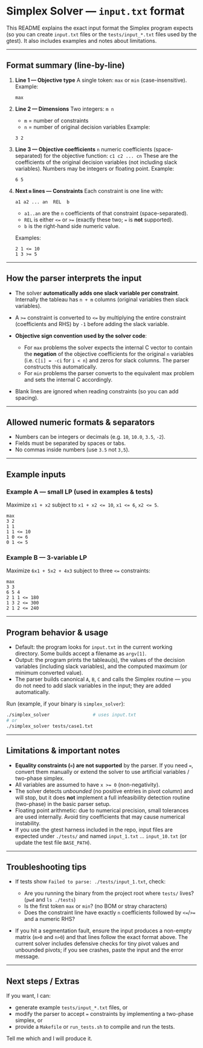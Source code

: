 # Simplex Solver — `input.txt` format

This README explains the exact input format the Simplex program expects (so you can create `input.txt` files or the `tests/input_*.txt` files used by the gtest). It also includes examples and notes about limitations.

---

## Format summary (line-by-line)

1. **Line 1 — Objective type**
   A single token: `max` or `min` (case-insensitive).
   Example:

   ```
   max
   ```

2. **Line 2 — Dimensions**
   Two integers: `m n`

   * `m` = number of constraints
   * `n` = number of original decision variables
     Example:

   ```
   3 2
   ```

3. **Line 3 — Objective coefficients**
   `n` numeric coefficients (space-separated) for the objective function: `c1 c2 ... cn`
   These are the coefficients of the original decision variables (not including slack variables). Numbers may be integers or floating point.
   Example:

   ```
   6 5
   ```

4. **Next `m` lines — Constraints**
   Each constraint is one line with:

   ```
   a1 a2 ... an  REL  b
   ```

   * `a1..an` are the `n` coefficients of that constraint (space-separated).
   * `REL` is either `<=` or `>=` (exactly these two; `=` is **not** supported).
   * `b` is the right-hand side numeric value.

   Examples:

   ```
   2 1 <= 10
   1 3 >= 5
   ```

---

## How the parser interprets the input

* The solver **automatically adds one slack variable per constraint**. Internally the tableau has `n + m` columns (original variables then slack variables).
* A `>=` constraint is converted to `<=` by multiplying the entire constraint (coefficients and RHS) by `-1` before adding the slack variable.
* **Objective sign convention used by the solver code**:

  * For `max` problems the solver expects the internal C vector to contain the **negation** of the objective coefficients for the original `n` variables (i.e. `C[i] = -ci` for `i < n`) and zeros for slack columns. The parser constructs this automatically.
  * For `min` problems the parser converts to the equivalent max problem and sets the internal C accordingly.
* Blank lines are ignored when reading constraints (so you can add spacing).

---

## Allowed numeric formats & separators

* Numbers can be integers or decimals (e.g. `10`, `10.0`, `3.5`, `-2`).
* Fields must be separated by spaces or tabs.
* No commas inside numbers (use `3.5` not `3,5`).

---

## Example inputs

### Example A — small LP (used in examples & tests)

Maximize `x1 + x2` subject to `x1 + x2 <= 10`, `x1 <= 6`, `x2 <= 5`.

```
max
3 2
1 1
1 1 <= 10
1 0 <= 6
0 1 <= 5
```

### Example B — 3-variable LP

Maximize `6x1 + 5x2 + 4x3` subject to three `<=` constraints:

```
max
3 3
6 5 4
2 1 1 <= 180
1 3 2 <= 300
2 1 2 <= 240
```

---

## Program behavior & usage

* Default: the program looks for `input.txt` in the current working directory. Some builds accept a filename as `argv[1]`.
* Output: the program prints the tableau(s), the values of the decision variables (including slack variables), and the computed maximum (or minimum converted value).
* The parser builds canonical `A`, `B`, `C` and calls the Simplex routine — you do not need to add slack variables in the input; they are added automatically.

Run (example, if your binary is `simplex_solver`):

```bash
./simplex_solver                # uses input.txt
# or
./simplex_solver tests/case1.txt
```

---

## Limitations & important notes

* **Equality constraints (`=`) are not supported** by the parser. If you need `=`, convert them manually or extend the solver to use artificial variables / two-phase simplex.
* All variables are assumed to have `x >= 0` (non-negativity).
* The solver detects *unbounded* (no positive entries in pivot column) and will stop, but it does **not** implement a full infeasibility detection routine (two-phase) in the basic parser setup.
* Floating point arithmetic: due to numerical precision, small tolerances are used internally. Avoid tiny coefficients that may cause numerical instability.
* If you use the gtest harness included in the repo, input files are expected under `./tests/` and named `input_1.txt` … `input_10.txt` (or update the test file `BASE_PATH`).

---

## Troubleshooting tips

* If tests show `Failed to parse: ./tests/input_1.txt`, check:

  * Are you running the binary from the project root where `tests/` lives? (`pwd` and `ls ./tests`)
  * Is the first token `max` or `min`? (no BOM or stray characters)
  * Does the constraint line have exactly `n` coefficients followed by `<=`/`>=` and a numeric RHS?
* If you hit a segmentation fault, ensure the input produces a non-empty matrix (`m>0` and `n>0`) and that lines follow the exact format above. The current solver includes defensive checks for tiny pivot values and unbounded pivots; if you see crashes, paste the input and the error message.

---

## Next steps / Extras

If you want, I can:

* generate example `tests/input_*.txt` files, or
* modify the parser to accept `=` constraints by implementing a two-phase simplex, or
* provide a `Makefile` or `run_tests.sh` to compile and run the tests.

Tell me which and I will produce it.
